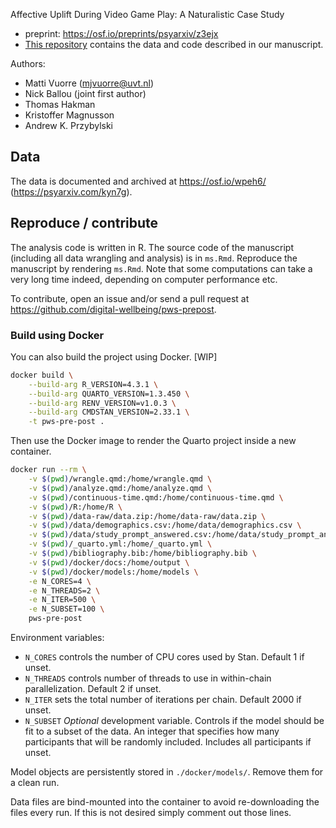 Affective Uplift During Video Game Play: A Naturalistic Case Study

- preprint: <https://osf.io/preprints/psyarxiv/z3ejx>
- [This repository](https://github.com/digital-wellbeing/pws-data) contains the data and code described in our manuscript.

Authors:

- Matti Vuorre (mjvuorre@uvt.nl) 
- Nick Ballou (joint first author)
- Thomas Hakman
- Kristoffer Magnusson
- Andrew K. Przybylski

## Data 

The data is documented and archived at <https://osf.io/wpeh6/> (<https://psyarxiv.com/kyn7g>).

## Reproduce / contribute

The analysis code is written in R. The source code of the manuscript (including all data wrangling and analysis) is in `ms.Rmd`. Reproduce the manuscript by rendering `ms.Rmd`. Note that some computations can take a very long time indeed, depending on computer performance etc.

To contribute, open an issue and/or send a pull request at <https://github.com/digital-wellbeing/pws-prepost>.

### Build using Docker
You can also build the project using Docker. [WIP]

```bash
docker build \
    --build-arg R_VERSION=4.3.1 \
    --build-arg QUARTO_VERSION=1.3.450 \
    --build-arg RENV_VERSION=v1.0.3 \
    --build-arg CMDSTAN_VERSION=2.33.1 \
    -t pws-pre-post .
```

Then use the Docker image to render the Quarto project inside a new container.

```bash
docker run --rm \
    -v $(pwd)/wrangle.qmd:/home/wrangle.qmd \
    -v $(pwd)/analyze.qmd:/home/analyze.qmd \
    -v $(pwd)/continuous-time.qmd:/home/continuous-time.qmd \
    -v $(pwd)/R:/home/R \
    -v $(pwd)/data-raw/data.zip:/home/data-raw/data.zip \
    -v $(pwd)/data/demographics.csv:/home/data/demographics.csv \
    -v $(pwd)/data/study_prompt_answered.csv:/home/data/study_prompt_answered.csv \
    -v $(pwd)/_quarto.yml:/home/_quarto.yml \
    -v $(pwd)/bibliography.bib:/home/bibliography.bib \
    -v $(pwd)/docker/docs:/home/output \
    -v $(pwd)/docker/models:/home/models \
    -e N_CORES=4 \
    -e N_THREADS=2 \
    -e N_ITER=500 \
    -e N_SUBSET=100 \
    pws-pre-post 
```
Environment variables:

- `N_CORES` controls the number of CPU cores used by Stan. Default 1 if unset.
- `N_THREADS` controls number of threads to use in within-chain parallelization. Default 2 if unset.
- `N_ITER` sets the total number of iterations per chain. Default 2000 if unset.
- `N_SUBSET` _Optional_ development variable. Controls if the model should be fit to a subset of the data. An integer that specifies how many participants that will be randomly included. Includes all participants if unset.

Model objects are persistently stored in `./docker/models/`. Remove them for a clean run. 

Data files are bind-mounted into the container to avoid re-downloading the files every run. If this is not desired simply comment out those lines.

